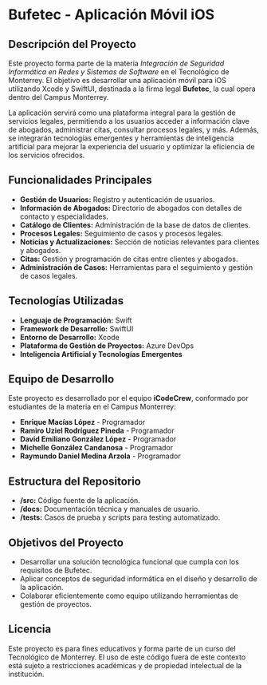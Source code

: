 # Bufetec - Aplicación Móvil iOS

## Descripción del Proyecto

Este proyecto forma parte de la materia *Integración de Seguridad Informática en Redes y Sistemas de Software* en el Tecnológico de Monterrey. El objetivo es desarrollar una aplicación móvil para iOS utilizando Xcode y SwiftUI, destinada a la firma legal **Bufetec**, la cual opera dentro del Campus Monterrey.

La aplicación servirá como una plataforma integral para la gestión de servicios legales, permitiendo a los usuarios acceder a información clave de abogados, administrar citas, consultar procesos legales, y más. Además, se integrarán tecnologías emergentes y herramientas de inteligencia artificial para mejorar la experiencia del usuario y optimizar la eficiencia de los servicios ofrecidos.

## Funcionalidades Principales

- **Gestión de Usuarios:** Registro y autenticación de usuarios.
- **Información de Abogados:** Directorio de abogados con detalles de contacto y especialidades.
- **Catálogo de Clientes:** Administración de la base de datos de clientes.
- **Procesos Legales:** Seguimiento de casos y procesos legales.
- **Noticias y Actualizaciones:** Sección de noticias relevantes para clientes y abogados.
- **Citas:** Gestión y programación de citas entre clientes y abogados.
- **Administración de Casos:** Herramientas para el seguimiento y gestión de casos legales.

## Tecnologías Utilizadas

- **Lenguaje de Programación:** Swift
- **Framework de Desarrollo:** SwiftUI
- **Entorno de Desarrollo:** Xcode
- **Plataforma de Gestión de Proyectos:** Azure DevOps
- **Inteligencia Artificial y Tecnologías Emergentes**

## Equipo de Desarrollo

Este proyecto es desarrollado por el equipo **iCodeCrew**, conformado por estudiantes de la materia en el Campus Monterrey:

- **Enrique Macías López** - Programador
- **Ramiro Uziel Rodríguez Pineda** - Programador
- **David Emiliano González López** - Programador
- **Michelle González Candanosa** - Programador
- **Raymundo Daniel Medina Arzola** - Programador
  
## Estructura del Repositorio

- **/src:** Código fuente de la aplicación.
- **/docs:** Documentación técnica y manuales de usuario.
- **/tests:** Casos de prueba y scripts para testing automatizado.

## Objetivos del Proyecto

- Desarrollar una solución tecnológica funcional que cumpla con los requisitos de Bufetec.
- Aplicar conceptos de seguridad informática en el diseño y desarrollo de la aplicación.
- Colaborar eficientemente como equipo utilizando herramientas de gestión de proyectos.

## Licencia

Este proyecto es para fines educativos y forma parte de un curso del Tecnológico de Monterrey. El uso de este código fuera de este contexto está sujeto a restricciones académicas y de propiedad intelectual de la institución.

